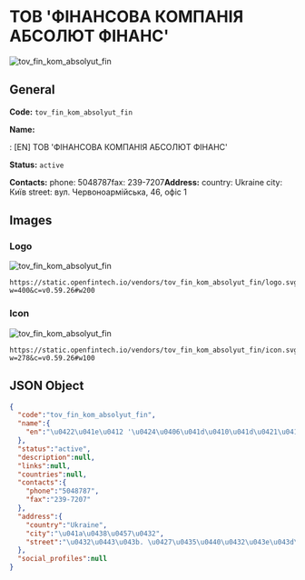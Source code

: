 
# ТОВ 'ФІНАНСОВА КОМПАНІЯ АБСОЛЮТ ФІНАНС' 
![tov_fin_kom_absolyut_fin](https://static.openfintech.io/vendors/tov_fin_kom_absolyut_fin/logo.svg?w=400&c=v0.59.26#w200)  

## General 
 
**Code:** `tov_fin_kom_absolyut_fin` 
 
**Name:** 
 
:	[EN] ТОВ 'ФІНАНСОВА КОМПАНІЯ АБСОЛЮТ ФІНАНС' 
 
**Status:** `active` 
 
**Contacts:** 
phone: 5048787fax: 239-7207**Address:** 
country: Ukraine 
city: Київ 
street: вул. Червоноармійська, 46, офіс 1 

## Images 

### Logo 
 
![tov_fin_kom_absolyut_fin](https://static.openfintech.io/vendors/tov_fin_kom_absolyut_fin/logo.svg?w=400&c=v0.59.26#w200)  

```
https://static.openfintech.io/vendors/tov_fin_kom_absolyut_fin/logo.svg?w=400&c=v0.59.26#w200
```  

### Icon 
 
![tov_fin_kom_absolyut_fin](https://static.openfintech.io/vendors/tov_fin_kom_absolyut_fin/icon.svg?w=278&c=v0.59.26#w100)  

```
https://static.openfintech.io/vendors/tov_fin_kom_absolyut_fin/icon.svg?w=278&c=v0.59.26#w100
```  

## JSON Object 

```json
{
  "code":"tov_fin_kom_absolyut_fin",
  "name":{
    "en":"\u0422\u041e\u0412 '\u0424\u0406\u041d\u0410\u041d\u0421\u041e\u0412\u0410 \u041a\u041e\u041c\u041f\u0410\u041d\u0406\u042f \u0410\u0411\u0421\u041e\u041b\u042e\u0422 \u0424\u0406\u041d\u0410\u041d\u0421'"
  },
  "status":"active",
  "description":null,
  "links":null,
  "countries":null,
  "contacts":{
    "phone":"5048787",
    "fax":"239-7207"
  },
  "address":{
    "country":"Ukraine",
    "city":"\u041a\u0438\u0457\u0432",
    "street":"\u0432\u0443\u043b. \u0427\u0435\u0440\u0432\u043e\u043d\u043e\u0430\u0440\u043c\u0456\u0439\u0441\u044c\u043a\u0430, 46, \u043e\u0444\u0456\u0441 1"
  },
  "social_profiles":null
}
```  
